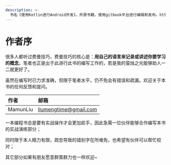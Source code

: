```yaml
---
description: >-
  书名《使用Kotlin进行Android开发》，开源书籍，使用gitbook平台进行编辑和发布。https://liumengtime.gitbook.io/androiddevelopmentwithkotlin/
---
```


# 作者序

很多人都听过费曼技巧，费曼技巧的核心是：**用自己的语言来记录或讲述你要学习的概念**。笔者也正是出于此进行此书的编写工作的，若是我的萤烛之光能够助人一二就更好了。

虽然在编写时已力求准确，但限于笔者水平，仍不免会有错误和疏漏。欢迎关于本书的任何反馈和提问。

| 作者 | 邮箱 |
| :--- | :--- |
| MamunLiu | liumengtime@gmail.com |

一本编程书总是要有实战操作才会更加趁手，因此急需一位伙伴能够合作编写本书的实战演练部分；

同时限于本人精力有限，疏忽导致的错别字在所难免，也希望有伙伴可以帮忙校对；

其它部分如果有朋友愿意群策群力也一样欢迎~



